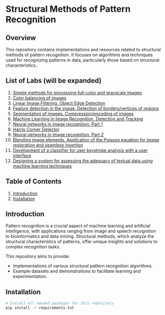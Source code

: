 # Structural Methods of Pattern Recognition

## Overview

This repository contains implementations and resources related to structural methods of pattern recognition. It focuses on algorithms and techniques used for recognizing patterns in data, particularly those based on structural characteristics.

## List of Labs (will be expanded)
1. [Simple methods for processing full-color and grayscale images](https://github.com/Yuliashaaa/Structural_Methods_of_Pattern_Recognition/tree/main/Lab_1)
2. [Color balancing of images](https://github.com/Yuliashaaa/Structural_Methods_of_Pattern_Recognition/tree/main/Lab_2)
3. [Linear Image Filtering. Object Edge Detection](https://github.com/Yuliashaaa/Structural_Methods_of_Pattern_Recognition/tree/main/Lab_3)
4. [Feature detection in the image. Detection of borders/vertices of regions](https://github.com/Yuliashaaa/Structural_Methods_of_Pattern_Recognition/tree/main/Lab_4)
5. [Segmentation of images. Compression/encoding of images](https://github.com/Yuliashaaa/Structural_Methods_of_Pattern_Recognition/tree/main/Lab_5)
6. [Machine Learning in Image Recognition. Detection and Tracking](https://github.com/Yuliashaaa/Structural_Methods_of_Pattern_Recognition/tree/main/Lab_6)
7. [Neural networks in image recognition. Part 1](https://github.com/Yuliashaaa/Structural_Methods_of_Pattern_Recognition/tree/main/Lab_7)
8. [Harris Corner Detector](https://github.com/Yuliashaaa/Structural_Methods_of_Pattern_Recognition/tree/main/MKR_1)
9. [Neural networks in image recognition. Part 2](https://github.com/Yuliashaaa/Structural_Methods_of_Pattern_Recognition/tree/main/Lab_8)
10. [Blending image elements. Application of the Poisson equation for image restoration and seamless insertion](https://github.com/Yuliashaaa/Structural_Methods_of_Pattern_Recognition/tree/main/Lab_9)
11. [Development of a classifier for user keystroke analysis with a user interface](https://github.com/Yuliashaaa/Structural_Methods_of_Pattern_Recognition/tree/main/Lab_10)
12. [Designing a system for assessing the adequacy of textual data using machine learning techniques](https://github.com/Yuliashaaa/Structural_Methods_of_Pattern_Recognition/tree/main/Lab_11)

## Table of Contents

1. [Introduction](#introduction)
2. [Installation](#installation)

## Introduction

Pattern recognition is a crucial aspect of machine learning and artificial intelligence, with applications ranging from image and speech recognition to bioinformatics and data mining. Structural methods, which analyze the structural characteristics of patterns, offer unique insights and solutions to complex recognition tasks.

This repository aims to provide:

- Implementations of various structural pattern recognition algorithms.
- Example datasets and demonstrations to facilitate learning and experimentation.

## Installation

```bash
# Install all needed packages for this repository
pip install -r requirements.txt
